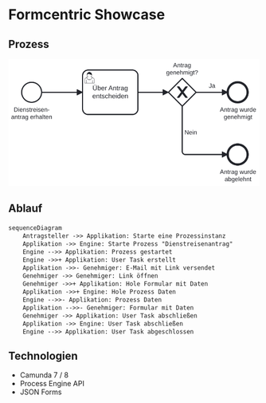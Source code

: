 # Formcentric Showcase

## Prozess

<img src="process-application/src/main/resources/Dienstreisenantrag.svg" alt="dienstreisenantrag" style="background-color: white">

## Ablauf

```mermaid
sequenceDiagram
    Antragsteller ->> Applikation: Starte eine Prozessinstanz
    Applikation ->> Engine: Starte Prozess "Dienstreisenantrag"
    Engine -->> Applikation: Prozess gestartet
    Engine ->>+ Applikation: User Task erstellt
    Applikation ->>- Genehmiger: E-Mail mit Link versendet
    Genehmiger ->> Genehmiger: Link öffnen
    Genehmiger ->>+ Applikation: Hole Formular mit Daten
    Applikation ->>+ Engine: Hole Prozess Daten
    Engine -->>- Applikation: Prozess Daten
    Applikation -->>- Genehmiger: Formular mit Daten
    Genehmiger ->> Applikation: User Task abschließen
    Applikation ->> Engine: User Task abschließen
    Engine -->> Applikation: User Task abgeschlossen
```

## Technologien

* Camunda 7 / 8
* Process Engine API
* JSON Forms